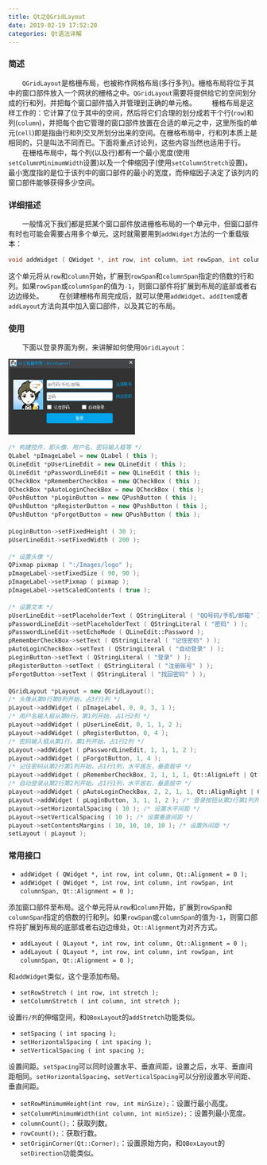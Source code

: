 ```yaml
---
title: Qt之QGridLayout
date: 2019-02-19 17:52:20
categories: Qt语法详解
---
```

### 简述

&emsp;&emsp;`QGridLayout`是格栅布局，也被称作网格布局(多行多列)。栅格布局将位于其中的窗口部件放入一个网状的栅格之中。`QGridLayout`需要将提供给它的空间划分成的行和列，并把每个窗口部件插入并管理到正确的单元格。
&emsp;&emsp;栅格布局是这样工作的：它计算了位于其中的空间，然后将它们合理的划分成若干个行(`row`)和列(`column`)，并把每个由它管理的窗口部件放置在合适的单元之中，这里所指的单元(`cell`)即是指由行和列交叉所划分出来的空间。在栅格布局中，行和列本质上是相同的，只是叫法不同而已。下面将重点讨论列，这些内容当然也适用于行。
&emsp;&emsp;在栅格布局中，每个列(以及行)都有一个最小宽度(使用`setColumnMinimumWidth`设置)以及一个伸缩因子(使用`setColumnStretch`设置)。最小宽度指的是位于该列中的窗口部件的最小的宽度，而伸缩因子决定了该列内的窗口部件能够获得多少空间。

### 详细描述

&emsp;&emsp;一般情况下我们都是把某个窗口部件放进栅格布局的一个单元中，但窗口部件有时也可能会需要占用多个单元。这时就需要用到`addWidget`方法的一个重载版本：

``` cpp
void addWidget ( QWidget *, int row, int column, int rowSpan, int columnSpan, Qt::Alignment = 0 );
```

这个单元将从`row`和`column`开始，扩展到`rowSpan`和`columnSpan`指定的倍数的行和列。如果`rowSpan`或`columnSpan`的值为`-1`，则窗口部件将扩展到布局的底部或者右边边缘处。
&emsp;&emsp;在创建栅格布局完成后，就可以使用`addWidget`、`addItem`或者`addLayout`方法向其中加入窗口部件，以及其它的布局。

### 使用

&emsp;&emsp;下面以登录界面为例，来讲解如何使用`QGridLayout`：

<img src="./Qt之QGridLayout/1.png" height="152" width="255">

``` cpp
/* 构建控件，即头像、用户名、密码输入框等 */
QLabel *pImageLabel = new QLabel ( this );
QLineEdit *pUserLineEdit = new QLineEdit ( this );
QLineEdit *pPasswordLineEdit = new QLineEdit ( this );
QCheckBox *pRememberCheckBox = new QCheckBox ( this );
QCheckBox *pAutoLoginCheckBox = new QCheckBox ( this );
QPushButton *pLoginButton = new QPushButton ( this );
QPushButton *pRegisterButton = new QPushButton ( this );
QPushButton *pForgotButton = new QPushButton ( this );
​
pLoginButton->setFixedHeight ( 30 );
pUserLineEdit->setFixedWidth ( 200 );
​
/* 设置头像 */
QPixmap pixmap ( ":/Images/logo" );
pImageLabel->setFixedSize ( 90, 90 );
pImageLabel->setPixmap ( pixmap );
pImageLabel->setScaledContents ( true );
​
/* 设置文本 */
pUserLineEdit->setPlaceholderText ( QStringLiteral ( "QQ号码/手机/邮箱" ) );
pPasswordLineEdit->setPlaceholderText ( QStringLiteral ( "密码" ) );
pPasswordLineEdit->setEchoMode ( QLineEdit::Password );
pRememberCheckBox->setText ( QStringLiteral ( "记住密码" ) );
pAutoLoginCheckBox->setText ( QStringLiteral ( "自动登录" ) );
pLoginButton->setText ( QStringLiteral ( "登录" ) );
pRegisterButton->setText ( QStringLiteral ( "注册账号" ) );
pForgotButton->setText ( QStringLiteral ( "找回密码" ) );
​
QGridLayout *pLayout = new QGridLayout();
/* 头像从第0行第0列开始，占3行1列 */
pLayout->addWidget ( pImageLabel, 0, 0, 3, 1 );
/* 用户名输入框从第0行，第1列开始，占1行2列 */
pLayout->addWidget ( pUserLineEdit, 0, 1, 1, 2 );
pLayout->addWidget ( pRegisterButton, 0, 4 );
/* 密码输入框从第1行，第1列开始，占1行2列 */
pLayout->addWidget ( pPasswordLineEdit, 1, 1, 1, 2 );
pLayout->addWidget ( pForgotButton, 1, 4 );
/* 记住密码从第2行第1列开始，占1行1列，水平居左，垂直居中 */
pLayout->addWidget ( pRememberCheckBox, 2, 1, 1, 1, Qt::AlignLeft | Qt::AlignVCenter );
/* 自动登录从第2行第2列开始，占1行1列，水平居右，垂直居中 */
pLayout->addWidget ( pAutoLoginCheckBox, 2, 2, 1, 1, Qt::AlignRight | Qt::AlignVCenter );
pLayout->addWidget ( pLoginButton, 3, 1, 1, 2 ); /* 登录按钮从第3行第1列开始，占1行2列 */
pLayout->setHorizontalSpacing ( 10 ); /* 设置水平间距 */
pLayout->setVerticalSpacing ( 10 ); /* 设置垂直间距 */
pLayout->setContentsMargins ( 10, 10, 10, 10 ); /* 设置外间距 */
setLayout ( pLayout );
```

### 常用接口

- `addWidget ( QWidget *, int row, int column, Qt::Alignment = 0 );`
- `addWidget ( QWidget *, int row, int column, int rowSpan, int columnSpan, Qt::Alignment = 0 );`

添加窗口部件至布局。这个单元将从`row`和`column`开始，扩展到`rowSpan`和`columnSpan`指定的倍数的行和列。如果`rowSpan`或`columnSpan`的值为`-1`，则窗口部件将扩展到布局的底部或者右边边缘处，`Qt::Alignment`为对齐方式。

- `addLayout ( QLayout *, int row, int column, Qt::Alignment = 0 );`
- `addLayout ( QLayout *, int row, int column, int rowSpan, int columnSpan, Qt::Alignment = 0 );`

和`addWidget`类似，这个是添加布局。

- `setRowStretch ( int row, int stretch );`
- `setColumnStretch ( int column, int stretch );`

设置`行/列`的伸缩空间，和`QBoxLayout`的`addStretch`功能类似。

- `setSpacing ( int spacing );`
- `setHorizontalSpacing ( int spacing );`
- `setVerticalSpacing ( int spacing );`

设置间距。`setSpacing`可以同时设置水平、垂直间距，设置之后，水平、垂直间距相同。`setHorizontalSpacing`、`setVerticalSpacing`可以分别设置水平间距、垂直间距。

- `setRowMinimumHeight(int row, int minSize);`：设置行最小高度。
- `setColumnMinimumWidth(int column, int minSize);`：设置列最小宽度。
- `columnCount();`：获取列数。
- `rowCount();`：获取行数。
- `setOriginCorner(Qt::Corner);`：设置原始方向，和`QBoxLayout`的`setDirection`功能类似。